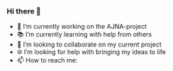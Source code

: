 ### Hi there 👋

- 🌱 I’m currently working on the AJNA-project
- 📚 I’m currently learning with help from others
- 🤝 I’m looking to collaborate on my current project
- 🌐 I’m looking for help with bringing my ideas to life
- 📫 How to reach me:

